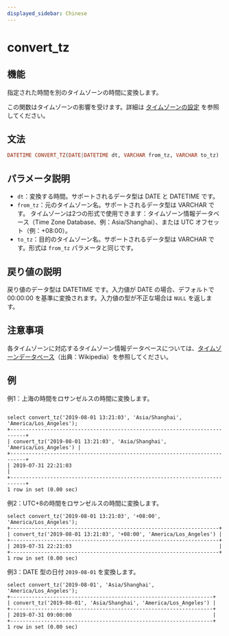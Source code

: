 ```yaml
---
displayed_sidebar: Chinese
---
```


# convert_tz

## 機能

指定された時間を別のタイムゾーンの時間に変換します。

この関数はタイムゾーンの影響を受けます。詳細は [タイムゾーンの設定](../../../administration/timezone.md) を参照してください。

## 文法

```Haskell
DATETIME CONVERT_TZ(DATE|DATETIME dt, VARCHAR from_tz, VARCHAR to_tz)
```

## パラメータ説明

- `dt`：変換する時間。サポートされるデータ型は DATE と DATETIME です。
- `from_tz`：元のタイムゾーン名。サポートされるデータ型は VARCHAR です。
   タイムゾーンは2つの形式で使用できます：タイムゾーン情報データベース（Time Zone Database、例：Asia/Shanghai）、または UTC オフセット（例：+08:00）。
- `to_tz`：目的のタイムゾーン名。サポートされるデータ型は VARCHAR です。形式は `from_tz` パラメータと同じです。

## 戻り値の説明

戻り値のデータ型は DATETIME です。入力値が DATE の場合、デフォルトで 00:00:00 を基準に変換されます。入力値の型が不正な場合は `NULL` を返します。

## 注意事項

各タイムゾーンに対応するタイムゾーン情報データベースについては、[タイムゾーンデータベース](https://en.wikipedia.org/wiki/List_of_tz_database_time_zones)（出典：Wikipedia）を参照してください。

## 例

例1：上海の時間をロサンゼルスの時間に変換します。

```Plain Text

select convert_tz('2019-08-01 13:21:03', 'Asia/Shanghai', 'America/Los_Angeles');
+---------------------------------------------------------------------------+
| convert_tz('2019-08-01 13:21:03', 'Asia/Shanghai', 'America/Los_Angeles') |
+---------------------------------------------------------------------------+
| 2019-07-31 22:21:03                                                       |
+---------------------------------------------------------------------------+
1 row in set (0.00 sec)
```

例2：UTC+8の時間をロサンゼルスの時間に変換します。

```Plain Text
select convert_tz('2019-08-01 13:21:03', '+08:00', 'America/Los_Angeles');
+--------------------------------------------------------------------+
| convert_tz('2019-08-01 13:21:03', '+08:00', 'America/Los_Angeles') |
+--------------------------------------------------------------------+
| 2019-07-31 22:21:03                                                |
+--------------------------------------------------------------------+
1 row in set (0.00 sec)
```

例3：DATE 型の日付 `2019-08-01` を変換します。

```Plain Text
select convert_tz('2019-08-01', 'Asia/Shanghai', 'America/Los_Angeles');
+------------------------------------------------------------------+
| convert_tz('2019-08-01', 'Asia/Shanghai', 'America/Los_Angeles') |
+------------------------------------------------------------------+
| 2019-07-31 09:00:00                                              |
+------------------------------------------------------------------+
1 row in set (0.00 sec)
```

